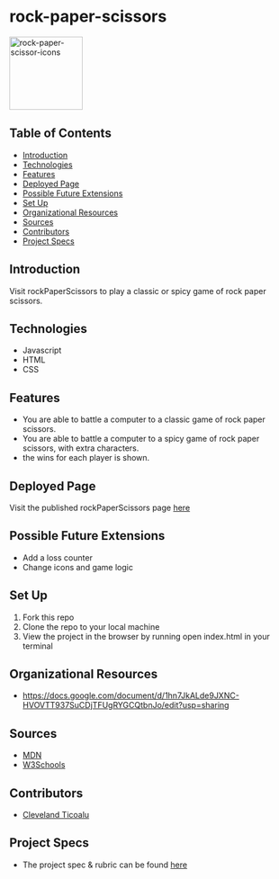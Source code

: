 # rock-paper-scissors
<img width="130" alt="rock-paper-scissor-icons" src="https://user-images.githubusercontent.com/96998327/173676539-03b83157-e2d8-4af3-8b8a-14240339ad3e.png">

## Table of Contents
  - [Introduction](#introduction)
  - [Technologies](#technologies)
  - [Features](#features)
  - [Deployed Page](#deployed-page)
  - [Possible Future Extensions](#possible-future-extensions)
  - [Set Up](#set-up)
  - [Organizational Resources](#organizational-resources)
  - [Sources](#sources)
  - [Contributors](#contributors)
  - [Project Specs](#project-specs)

## Introduction

  Visit rockPaperScissors to play a classic or spicy game of rock paper scissors.

## Technologies
  - Javascript
  - HTML
  - CSS

## Features

   - You are able to battle a computer to a classic game of rock paper scissors.
   - You are able to battle a computer to a spicy game of rock paper scissors, with extra characters.
   - the wins for each player is shown.

## Deployed Page

Visit the published rockPaperScissors page [here](https://cleveland231.github.io/cleveland231/)

## Possible Future Extensions

  - Add a loss counter
  - Change icons and game logic

## Set Up

1. Fork this repo  
2. Clone the repo to your local machine
3. View the project in the browser by running open index.html in your terminal

## Organizational Resources
  - https://docs.google.com/document/d/1hn7JkALde9JXNC-HVOVTT937SuCDjTFUgRYGCQtbnJo/edit?usp=sharing

## Sources
  - [MDN](http://developer.mozilla.org/en-US/)
  - [W3Schools](https://www.w3schools.com/)

## Contributors
  - [Cleveland Ticoalu](https://github.com/cleveland231)

## Project Specs
  - The project spec & rubric can be found [here](https://frontend.turing.edu/projects/module-1/rock-paper-scissors-solo.html)
